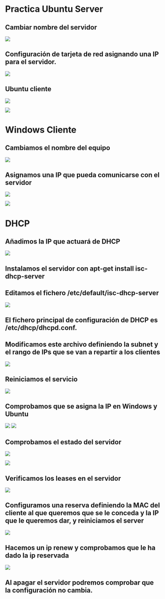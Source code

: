 # Practica Ubuntu Server

## Cambiar nombre del servidor
![](./imagenes/Captura.PNG)

## Configuración de tarjeta de red asignando una IP para el servidor.
![](./imagenes/Captura2.PNG)

## Ubuntu cliente
![](./imagenes/Captura3.PNG)

![](./imagenes/Captura4.PNG)

# Windows Cliente

## Cambiamos el nombre del equipo
![](./imagenes/Captura5.PNG)

## Asignamos una IP que pueda comunicarse con el servidor
![](./imagenes/Captura6.PNG)

![](./imagenes/Captura7.PNG)

# DHCP

## Añadimos la IP que actuará de DHCP
![](./imagenes/Captura8.PNG)

## Instalamos el servidor con **apt-get install isc-dhcp-server**

## Editamos el fichero **/etc/default/isc-dhcp-server**
![](./imagenes/Captura10.PNG)

## El fichero principal de configuración de DHCP es **/etc/dhcp/dhcpd.conf.** 
## Modificamos este archivo definiendo la subnet y el rango de IPs que se van a repartir a los clientes
![](./imagenes/Captura11.PNG)

## Reiniciamos el servicio
![](./imagenes/Captura12.PNG)

## Comprobamos que se asigna la IP en Windows y Ubuntu
![](./imagenes/Captura13.PNG)
![](./imagenes/Captura14.PNG)

## Comprobamos el estado del servidor
![](./imagenes/Captura15.PNG)

![](./imagenes/Captura16.PNG)

## Verificamos los leases en el servidor
![](./imagenes/Captura17.PNG)

## Configuramos una reserva definiendo la MAC del cliente al que queremos que se le conceda y la IP que le queremos dar, y reiniciamos el server
![](./imagenes/Captura18.PNG)

## Hacemos un ip renew y comprobamos que le ha dado la ip reservada
![](./imagenes/Captura19.PNG)

## Al apagar el servidor podremos comprobar que la configuración no cambia.












